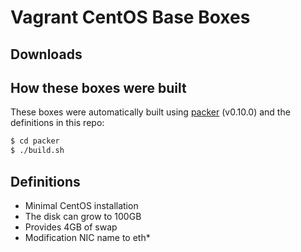 # Vagrant CentOS Base Boxes

## Downloads

## How these boxes were built

These boxes were automatically built using [packer](http://www.packer.io) (v0.10.0) and the definitions in this repo:

```sh
$ cd packer
$ ./build.sh
```

## Definitions

- Minimal CentOS installation
- The disk can grow to 100GB
- Provides 4GB of swap
- Modification NIC name to eth*

